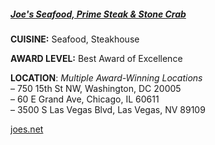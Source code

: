 <h5><a href="//www.joes.net" target="_blank" onclick="ga('send', 'event', 'OutBoundLinks', '//www.joes.net', 'Joe\'s Seafood, Prime Steak & Stone Crab');">Joe's Seafood, Prime Steak & Stone Crab</a></h5>

**CUISINE:** Seafood, Steakhouse

**AWARD LEVEL:** Best Award of Excellence

**LOCATION**: *Multiple Award-Winning Locations*<br>
&ndash; 750 15th St NW, Washington, DC 20005<br>
&ndash; 60 E Grand Ave, Chicago, IL 60611<br>
&ndash; 3500 S Las Vegas Blvd, Las Vegas, NV 89109

<a href="//www.joes.net" target="_blank" onclick="ga('send', 'event', 'OutBoundLinks', '//www.joes.net', 'Joe\'s Seafood, Prime Steak & Stone Crab');">joes.net</a>
